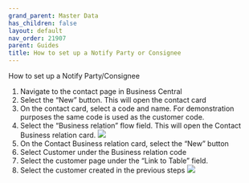 ```yaml
---
grand_parent: Master Data
has_children: false
layout: default
nav_order: 21907
parent: Guides
title: How to set up a Notify Party or Consignee
---
```


How to set up a Notify Party/Consignee

1. Navigate to the contact page in Business Central
2. Select the “New” button. This will open the contact card
3. On the contact card, select a code and name. For demonstration purposes the same code is used as the customer code.
4. Select the “Business relation” flow field. This will open the Contact Business relation card. ![](https://s3.amazonaws.com/cdn.freshdesk.com/data/helpdesk/attachments/production/8131426762/original/1g5185pnNB55OV0RVRgeLcVi2OcBcjijoQ.png?1718787788)
5. On the Contact Business relation card, select the “New” button
6. Select Customer under the Business relation code
7. Select the customer page under the “Link to Table” field.
8. Select the customer created in the previous steps ![](https://s3.amazonaws.com/cdn.freshdesk.com/data/helpdesk/attachments/production/8131426750/original/Cde8wAAUYWV8-8T5XM88NkSXruYIjnQCgQ.png?1718787777)